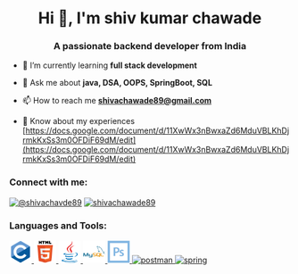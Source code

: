 <h1 align="center">Hi 👋, I'm shiv kumar chawade</h1>
<h3 align="center">A passionate backend developer from India</h3>

- 🌱 I’m currently learning **full stack development**

- 💬 Ask me about **java, DSA, OOPS, SpringBoot, SQL**

- 📫 How to reach me **shivachawade89@gmail.com**

- 📄 Know about my experiences [https://docs.google.com/document/d/11XwWx3nBwxaZd6MduVBLKhDjrmkKxSs3m0OFDiF69dM/edit](https://docs.google.com/document/d/11XwWx3nBwxaZd6MduVBLKhDjrmkKxSs3m0OFDiF69dM/edit)

<h3 align="left">Connect with me:</h3>
<p align="left">
<a href="https://twitter.com/@shivachavde89" target="blank"><img align="center" src="https://raw.githubusercontent.com/rahuldkjain/github-profile-readme-generator/master/src/images/icons/Social/twitter.svg" alt="@shivachavde89" height="30" width="40" /></a>
<a href="https://linkedin.com/in/shivachawade89" target="blank"><img align="center" src="https://raw.githubusercontent.com/rahuldkjain/github-profile-readme-generator/master/src/images/icons/Social/linked-in-alt.svg" alt="shivachawade89" height="30" width="40" /></a>
</p>

<h3 align="left">Languages and Tools:</h3>
<p align="left"> <a href="https://www.cprogramming.com/" target="_blank" rel="noreferrer"> <img src="https://raw.githubusercontent.com/devicons/devicon/master/icons/c/c-original.svg" alt="c" width="40" height="40"/> </a> <a href="https://www.w3.org/html/" target="_blank" rel="noreferrer"> <img src="https://raw.githubusercontent.com/devicons/devicon/master/icons/html5/html5-original-wordmark.svg" alt="html5" width="40" height="40"/> </a> <a href="https://www.java.com" target="_blank" rel="noreferrer"> <img src="https://raw.githubusercontent.com/devicons/devicon/master/icons/java/java-original.svg" alt="java" width="40" height="40"/> </a> <a href="https://www.mysql.com/" target="_blank" rel="noreferrer"> <img src="https://raw.githubusercontent.com/devicons/devicon/master/icons/mysql/mysql-original-wordmark.svg" alt="mysql" width="40" height="40"/> </a> <a href="https://www.photoshop.com/en" target="_blank" rel="noreferrer"> <img src="https://raw.githubusercontent.com/devicons/devicon/master/icons/photoshop/photoshop-line.svg" alt="photoshop" width="40" height="40"/> </a> <a href="https://postman.com" target="_blank" rel="noreferrer"> <img src="https://www.vectorlogo.zone/logos/getpostman/getpostman-icon.svg" alt="postman" width="40" height="40"/> </a> <a href="https://spring.io/" target="_blank" rel="noreferrer"> <img src="https://www.vectorlogo.zone/logos/springio/springio-icon.svg" alt="spring" width="40" height="40"/> </a> </p>
